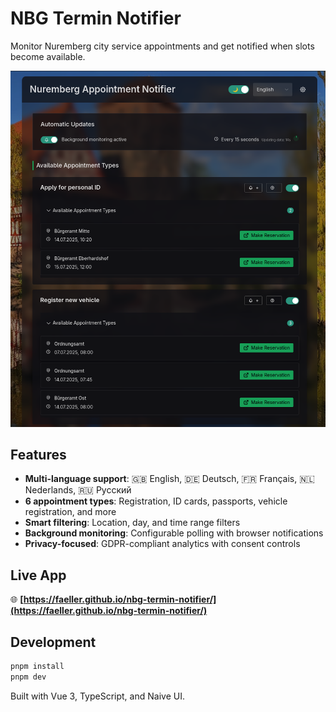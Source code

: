 # NBG Termin Notifier

Monitor Nuremberg city service appointments and get notified when slots become available.

![NBG Termin Notifier](screenshot.png)

## Features

- **Multi-language support**: 🇬🇧 English, 🇩🇪 Deutsch, 🇫🇷 Français, 🇳🇱 Nederlands, 🇷🇺 Русский
- **6 appointment types**: Registration, ID cards, passports, vehicle registration, and more
- **Smart filtering**: Location, day, and time range filters
- **Background monitoring**: Configurable polling with browser notifications
- **Privacy-focused**: GDPR-compliant analytics with consent controls

## Live App

🌐 **[https://faeller.github.io/nbg-termin-notifier/](https://faeller.github.io/nbg-termin-notifier/)**

## Development

```sh
pnpm install
pnpm dev
```

Built with Vue 3, TypeScript, and Naive UI.